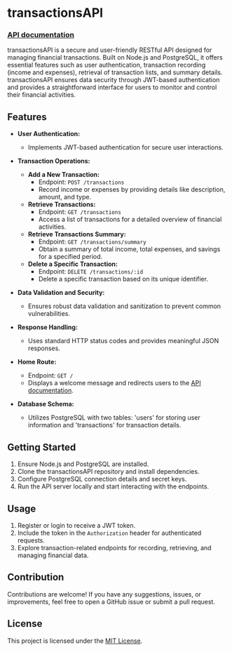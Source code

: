 # transactionsAPI
### [API documentation](https://documenter.getpostman.com/view/30145336/2sA2xh3DRb)

transactionsAPI is a secure and user-friendly RESTful API designed for managing financial transactions. Built on Node.js and PostgreSQL, it offers essential features such as user authentication, transaction recording (income and expenses), retrieval of transaction lists, and summary details. transactionsAPI ensures data security through JWT-based authentication and provides a straightforward interface for users to monitor and control their financial activities.

## Features

- **User Authentication:**
  - Implements JWT-based authentication for secure user interactions.

- **Transaction Operations:**
  - **Add a New Transaction:**
    - Endpoint: `POST /transactions`
    - Record income or expenses by providing details like description, amount, and type.
  - **Retrieve Transactions:**
    - Endpoint: `GET /transactions`
    - Access a list of transactions for a detailed overview of financial activities.
  - **Retrieve Transactions Summary:**
    - Endpoint: `GET /transactions/summary`
    - Obtain a summary of total income, total expenses, and savings for a specified period.
  - **Delete a Specific Transaction:**
    - Endpoint: `DELETE /transactions/:id`
    - Delete a specific transaction based on its unique identifier.

- **Data Validation and Security:**
  - Ensures robust data validation and sanitization to prevent common vulnerabilities.

- **Response Handling:**
  - Uses standard HTTP status codes and provides meaningful JSON responses.

- **Home Route:**
  - Endpoint: `GET /`
  - Displays a welcome message and redirects users to the [API documentation](https://documenter.getpostman.com/view/30145336/2sA2xh3DRb).

- **Database Schema:**
  - Utilizes PostgreSQL with two tables: 'users' for storing user information and 'transactions' for transaction details.

## Getting Started

1. Ensure Node.js and PostgreSQL are installed.
2. Clone the transactionsAPI repository and install dependencies.
3. Configure PostgreSQL connection details and secret keys.
4. Run the API server locally and start interacting with the endpoints.

## Usage

1. Register or login to receive a JWT token.
2. Include the token in the `Authorization` header for authenticated requests.
3. Explore transaction-related endpoints for recording, retrieving, and managing financial data.

## Contribution

Contributions are welcome! If you have any suggestions, issues, or improvements, feel free to open a GitHub issue or submit a pull request.

## License

This project is licensed under the [MIT License](LICENSE).

